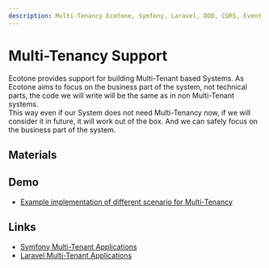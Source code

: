```yaml
---
description: Multi-Tenancy Ecotone, Symfony, Laravel, DDD, CQRS, Event Sourcing
---
```


# Multi-Tenancy Support

Ecotone provides support for building Multi-Tenant based Systems. As Ecotone aims to focus on the business part of the system, not technical parts, the code we will write will be the same as in non Multi-Tenant systems.\
This way even if our System does not need Multi-Tenancy now, if we will consider it in future, it will work out of the box. And we can safely focus on the business part of the system.

## Materials

## Demo

* [Example implementation of different scenario for Multi-Tenancy](https://github.com/ecotoneframework/quickstart-examples/tree/main/MultiTenant)

## Links

* [Symfony Multi-Tenant Applications](https://blog.ecotone.tech/symfony-multi-tenant-applications-with-ecotone/)
* [Laravel Multi-Tenant Applications](https://blog.ecotone.tech/laravel-multi-tenant-systems-with-ecotone/)

